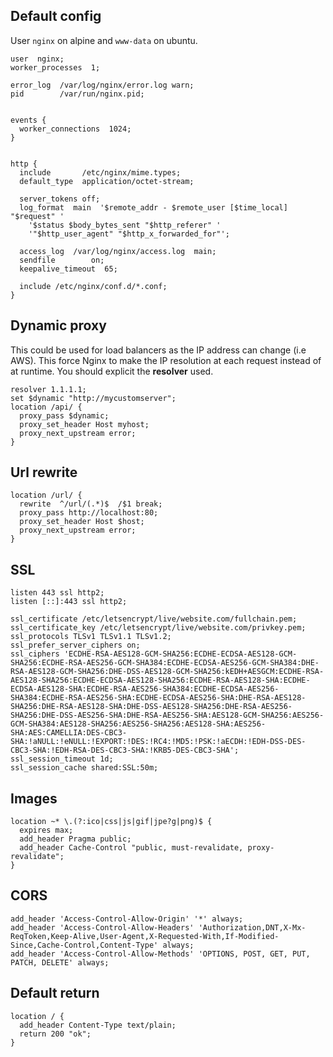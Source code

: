 ## Default config

User `nginx` on alpine and `www-data` on ubuntu.

```nginx
user  nginx;
worker_processes  1;

error_log  /var/log/nginx/error.log warn;
pid        /var/run/nginx.pid;


events {
  worker_connections  1024;
}


http {
  include       /etc/nginx/mime.types;
  default_type  application/octet-stream;

  server_tokens off;
  log_format  main  '$remote_addr - $remote_user [$time_local] "$request" '
    '$status $body_bytes_sent "$http_referer" '
    '"$http_user_agent" "$http_x_forwarded_for"';

  access_log  /var/log/nginx/access.log  main;
  sendfile        on;
  keepalive_timeout  65;

  include /etc/nginx/conf.d/*.conf;
}
```

## Dynamic proxy

This could be used for load balancers as the IP address can change (i.e AWS).
This force Nginx to make the IP resolution at each request instead of at runtime.
You should explicit the **resolver** used.

```nginx
resolver 1.1.1.1;
set $dynamic "http://mycustomserver";
location /api/ {
  proxy_pass $dynamic;
  proxy_set_header Host myhost;
  proxy_next_upstream error;
}
```

## Url rewrite

```nginx
location /url/ {
  rewrite  ^/url/(.*)$  /$1 break;
  proxy_pass http://localhost:80;
  proxy_set_header Host $host;
  proxy_next_upstream error;
}
```

## SSL

```nginx
listen 443 ssl http2;
listen [::]:443 ssl http2;

ssl_certificate /etc/letsencrypt/live/website.com/fullchain.pem;
ssl_certificate_key /etc/letsencrypt/live/website.com/privkey.pem;
ssl_protocols TLSv1 TLSv1.1 TLSv1.2;
ssl_prefer_server_ciphers on;
ssl_ciphers 'ECDHE-RSA-AES128-GCM-SHA256:ECDHE-ECDSA-AES128-GCM-SHA256:ECDHE-RSA-AES256-GCM-SHA384:ECDHE-ECDSA-AES256-GCM-SHA384:DHE-RSA-AES128-GCM-SHA256:DHE-DSS-AES128-GCM-SHA256:kEDH+AESGCM:ECDHE-RSA-AES128-SHA256:ECDHE-ECDSA-AES128-SHA256:ECDHE-RSA-AES128-SHA:ECDHE-ECDSA-AES128-SHA:ECDHE-RSA-AES256-SHA384:ECDHE-ECDSA-AES256-SHA384:ECDHE-RSA-AES256-SHA:ECDHE-ECDSA-AES256-SHA:DHE-RSA-AES128-SHA256:DHE-RSA-AES128-SHA:DHE-DSS-AES128-SHA256:DHE-RSA-AES256-SHA256:DHE-DSS-AES256-SHA:DHE-RSA-AES256-SHA:AES128-GCM-SHA256:AES256-GCM-SHA384:AES128-SHA256:AES256-SHA256:AES128-SHA:AES256-SHA:AES:CAMELLIA:DES-CBC3-SHA:!aNULL:!eNULL:!EXPORT:!DES:!RC4:!MD5:!PSK:!aECDH:!EDH-DSS-DES-CBC3-SHA:!EDH-RSA-DES-CBC3-SHA:!KRB5-DES-CBC3-SHA';
ssl_session_timeout 1d;
ssl_session_cache shared:SSL:50m;
```

## Images

```nginx
location ~* \.(?:ico|css|js|gif|jpe?g|png)$ {
  expires max;
  add_header Pragma public;
  add_header Cache-Control "public, must-revalidate, proxy-revalidate";
}
```

## CORS

```nginx
add_header 'Access-Control-Allow-Origin' '*' always;
add_header 'Access-Control-Allow-Headers' 'Authorization,DNT,X-Mx-ReqToken,Keep-Alive,User-Agent,X-Requested-With,If-Modified-Since,Cache-Control,Content-Type' always;
add_header 'Access-Control-Allow-Methods' 'OPTIONS, POST, GET, PUT, PATCH, DELETE' always;
```

## Default return

```nginx
location / {
  add_header Content-Type text/plain;
  return 200 "ok";
}
```

